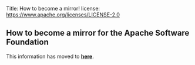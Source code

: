 Title: How to become a mirror!
license: https://www.apache.org/licenses/LICENSE-2.0

<script type="text/javascript">
location.href = location.href.replace(/^https?:\/\/[^\/]+\/info\//, 'https://infra.apache.org/');
</script>

<h2 id="mirror">How to become a mirror for the Apache Software Foundation</h2>

This information has moved to <a href="https://infra.apache.org/how-to-mirror.html"><b>here</b></a>.
